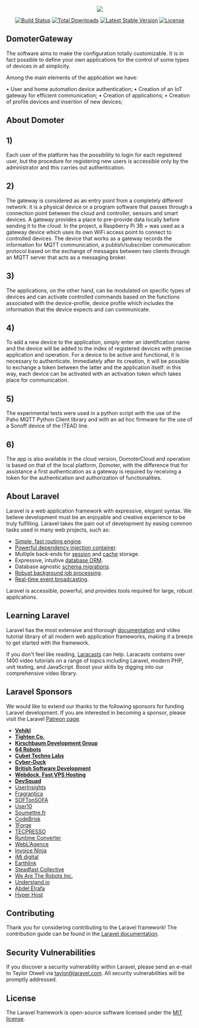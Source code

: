 <p align="center"><img src="https://laravel.com/assets/img/components/logo-laravel.svg"></p>

<p align="center">
<a href="https://travis-ci.org/laravel/framework"><img src="https://travis-ci.org/laravel/framework.svg" alt="Build Status"></a>
<a href="https://packagist.org/packages/laravel/framework"><img src="https://poser.pugx.org/laravel/framework/d/total.svg" alt="Total Downloads"></a>
<a href="https://packagist.org/packages/laravel/framework"><img src="https://poser.pugx.org/laravel/framework/v/stable.svg" alt="Latest Stable Version"></a>
<a href="https://packagist.org/packages/laravel/framework"><img src="https://poser.pugx.org/laravel/framework/license.svg" alt="License"></a>
</p>

## DomoterGateway
The software aims to make the configuration totally customizable. It is in fact possible to define your own applications for the control of some types of devices in all simplicity.

Among the main elements of the application we have:

• User and home automation device authentication;
• Creation of an IoT gateway for efficient communication;
• Creation of applications;
• Creation of profile devices and insertion of new devices;

## About Domoter

## 1) 
Each user of the platform has the possibility to login for each registered user, but the procedure for registering new users is accessible only by the administrator and this carries out authentication.
## 2) 
The gateway is considered as an entry point from a completely different network: it is a physical device or a program software that passes through a connection point between the cloud and controller, sensors and smart devices. 
A gateway provides a place to pre-provide data locally before sending it to the cloud. In the project, a Raspberry Pi 3B + was used as a gateway device which uses its own WiFi access point to connect to controlled devices. 
The device that works as a gateway records the information for MQTT communication, a publish/subscriber communication protocol based on the exchange of messages between two clients through an MQTT server that acts as a messaging broker.
## 3) 
The applications, on the other hand, can be modulated on specific types of devices and can activate controlled commands based on the functions associated with the device-profile, device profile which includes the information that the device expects and can communicate.
## 4) 
To add a new device to the application, simply enter an identification name and the device will be added to the index of registered devices with precise application and operation. For a device to be active and functional, it is necessary to authenticate. Immediately after its creation, it will be possible to exchange a token between the latter and the application itself: in this way, each device can be activated with an activation token which takes place for communication.
## 5) 
The experimental tests were used in a python script with the use of the Paho MQTT Python Client library and with an ad hoc firmware for the use of a Sonoff device of the ITEAD line.
## 6) 
The app is also available in the cloud version, DomoterCloud and operation is based on that of the local platform, Domoter, with the difference that for assistance a first authentication as a gateway is required by receiving a token for the authentication and authorization of functionalities.

## About Laravel

Laravel is a web application framework with expressive, elegant syntax. We believe development must be an enjoyable and creative experience to be truly fulfilling. Laravel takes the pain out of development by easing common tasks used in many web projects, such as:

- [Simple, fast routing engine](https://laravel.com/docs/routing).
- [Powerful dependency injection container](https://laravel.com/docs/container).
- Multiple back-ends for [session](https://laravel.com/docs/session) and [cache](https://laravel.com/docs/cache) storage.
- Expressive, intuitive [database ORM](https://laravel.com/docs/eloquent).
- Database agnostic [schema migrations](https://laravel.com/docs/migrations).
- [Robust background job processing](https://laravel.com/docs/queues).
- [Real-time event broadcasting](https://laravel.com/docs/broadcasting).

Laravel is accessible, powerful, and provides tools required for large, robust applications.

## Learning Laravel

Laravel has the most extensive and thorough [documentation](https://laravel.com/docs) and video tutorial library of all modern web application frameworks, making it a breeze to get started with the framework.

If you don't feel like reading, [Laracasts](https://laracasts.com) can help. Laracasts contains over 1400 video tutorials on a range of topics including Laravel, modern PHP, unit testing, and JavaScript. Boost your skills by digging into our comprehensive video library.

## Laravel Sponsors

We would like to extend our thanks to the following sponsors for funding Laravel development. If you are interested in becoming a sponsor, please visit the Laravel [Patreon page](https://patreon.com/taylorotwell).

- **[Vehikl](https://vehikl.com/)**
- **[Tighten Co.](https://tighten.co)**
- **[Kirschbaum Development Group](https://kirschbaumdevelopment.com)**
- **[64 Robots](https://64robots.com)**
- **[Cubet Techno Labs](https://cubettech.com)**
- **[Cyber-Duck](https://cyber-duck.co.uk)**
- **[British Software Development](https://www.britishsoftware.co)**
- **[Webdock, Fast VPS Hosting](https://www.webdock.io/en)**
- **[DevSquad](https://devsquad.com)**
- [UserInsights](https://userinsights.com)
- [Fragrantica](https://www.fragrantica.com)
- [SOFTonSOFA](https://softonsofa.com/)
- [User10](https://user10.com)
- [Soumettre.fr](https://soumettre.fr/)
- [CodeBrisk](https://codebrisk.com)
- [1Forge](https://1forge.com)
- [TECPRESSO](https://tecpresso.co.jp/)
- [Runtime Converter](http://runtimeconverter.com/)
- [WebL'Agence](https://weblagence.com/)
- [Invoice Ninja](https://www.invoiceninja.com)
- [iMi digital](https://www.imi-digital.de/)
- [Earthlink](https://www.earthlink.ro/)
- [Steadfast Collective](https://steadfastcollective.com/)
- [We Are The Robots Inc.](https://watr.mx/)
- [Understand.io](https://www.understand.io/)
- [Abdel Elrafa](https://abdelelrafa.com)
- [Hyper Host](https://hyper.host)

## Contributing

Thank you for considering contributing to the Laravel framework! The contribution guide can be found in the [Laravel documentation](https://laravel.com/docs/contributions).

## Security Vulnerabilities

If you discover a security vulnerability within Laravel, please send an e-mail to Taylor Otwell via [taylor@laravel.com](mailto:taylor@laravel.com). All security vulnerabilities will be promptly addressed.

## License

The Laravel framework is open-source software licensed under the [MIT license](https://opensource.org/licenses/MIT).
